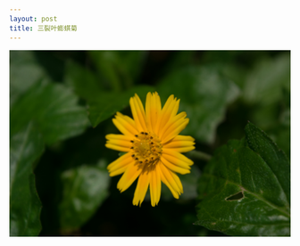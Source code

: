 ```yaml
---
layout: post
title: 三裂叶蟛蜞菊
---
```


<img src="https://github.com/comacros/comacros.github.io/raw/master/images/DSC_3989.JPG" alt="三裂叶蟛蜞菊" onclick="javascript:enlarge(this)" class="toEnlarge" >
